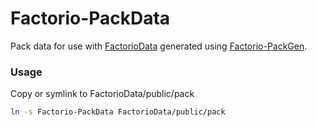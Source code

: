 # Factorio-PackData

Pack data for use with [FactorioData](https://github.com/Murnto/FactorioData) generated using [Factorio-PackGen](https://github.com/Murnto/Factorio-PackGen).

### Usage
Copy or symlink to FactorioData/public/pack
``` bash
ln -s Factorio-PackData FactorioData/public/pack
```